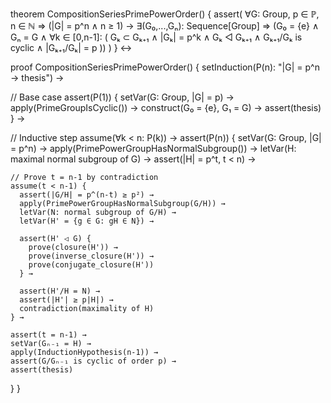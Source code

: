 theorem CompositionSeriesPrimePowerOrder() {
  assert(
    ∀G: Group, p ∈ ℙ, n ∈ ℕ ⇒
    (|G| = p^n ∧ n ≥ 1) →
    ∃(G₀,...,Gₙ): Sequence[Group] ⇒
    (G₀ = {e} ∧ Gₙ = G ∧
     ∀k ∈ [0,n-1]: (
       Gₖ ⊂ Gₖ₊₁ ∧
       |Gₖ| = p^k ∧
       Gₖ ◁ Gₖ₊₁ ∧
       Gₖ₊₁/Gₖ is cyclic ∧
       |Gₖ₊₁/Gₖ| = p
     ))
  )
} ↔

proof CompositionSeriesPrimePowerOrder() {
  setInduction(P(n): "|G| = p^n → thesis") →
  
  // Base case
  assert(P(1)) {
    setVar(G: Group, |G| = p) →
    apply(PrimeGroupIsCyclic()) →
    construct(G₀ = {e}, G₁ = G) →
    assert(thesis)
  } →

  // Inductive step
  assume(∀k < n: P(k)) →
  assert(P(n)) {
    setVar(G: Group, |G| = p^n) →
    apply(PrimePowerGroupHasNormalSubgroup()) →
    letVar(H: maximal normal subgroup of G) →
    assert(|H| = p^t, t < n) →
    
    // Prove t = n-1 by contradiction
    assume(t < n-1) {
      assert(|G/H| = p^(n-t) ≥ p²) →
      apply(PrimePowerGroupHasNormalSubgroup(G/H)) →
      letVar(N: normal subgroup of G/H) →
      letVar(H' = {g ∈ G: gH ∈ N}) →
      
      assert(H' ◁ G) {
        prove(closure(H')) →
        prove(inverse_closure(H')) →
        prove(conjugate_closure(H'))
      } →
      
      assert(H'/H = N) →
      assert(|H'| ≥ p|H|) →
      contradiction(maximality of H)
    } →
    
    assert(t = n-1) →
    setVar(Gₙ₋₁ = H) →
    apply(InductionHypothesis(n-1)) →
    assert(G/Gₙ₋₁ is cyclic of order p) →
    assert(thesis)
  }
}